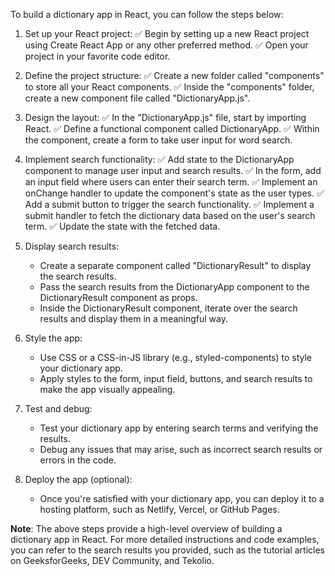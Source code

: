 To build a dictionary app in React, you can follow the steps below:

1. Set up your React project:
   ✅ Begin by setting up a new React project using Create React App or any other preferred method.
   ✅ Open your project in your favorite code editor.

2. Define the project structure:
   ✅ Create a new folder called "components" to store all your React components.
   ✅ Inside the "components" folder, create a new component file called "DictionaryApp.js".

3. Design the layout:
   ✅ In the "DictionaryApp.js" file, start by importing React.
   ✅ Define a functional component called DictionaryApp.
   ✅ Within the component, create a form to take user input for word search.

4. Implement search functionality:
   ✅ Add state to the DictionaryApp component to manage user input and search results.
   ✅ In the form, add an input field where users can enter their search term.
   ✅ Implement an onChange handler to update the component's state as the user types.
   ✅ Add a submit button to trigger the search functionality.
   ✅ Implement a submit handler to fetch the dictionary data based on the user's search term.
   ✅ Update the state with the fetched data.

5. Display search results:
   - Create a separate component called "DictionaryResult" to display the search results.
   - Pass the search results from the DictionaryApp component to the DictionaryResult component as props.
   - Inside the DictionaryResult component, iterate over the search results and display them in a meaningful way.

6. Style the app:
   - Use CSS or a CSS-in-JS library (e.g., styled-components) to style your dictionary app.
   - Apply styles to the form, input field, buttons, and search results to make the app visually appealing.

7. Test and debug:
   - Test your dictionary app by entering search terms and verifying the results.
   - Debug any issues that may arise, such as incorrect search results or errors in the code.

8. Deploy the app (optional):
   - Once you're satisfied with your dictionary app, you can deploy it to a hosting platform, such as Netlify, Vercel, or GitHub Pages.

**Note**: The above steps provide a high-level overview of building a dictionary app in React. For more detailed instructions and code examples, you can refer to the search results you provided, such as the tutorial articles on GeeksforGeeks, DEV Community, and Tekolio.